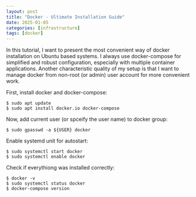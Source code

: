 ```yaml
---
layout: post
title: "Docker - Ultimate Installation Guide"
date: 2025-01-05
categories: [infrastructure]
tags: [docker]
---
```


In this tutorial, I want to present the most convenient way of docker installation on Ubuntu based systems. I always use docker-compose for simplified and robust configuration, especially with multiple container applications. Another characteristic quality of my setup is that I want to manage docker from non-root (or admin) user account for more convenient work.

First, install docker and docker-compose:

```
$ sudo apt update
$ sudo apt install docker.io docker-compose
```

Now, add current user (or spceify the user name) to docker group:

```
$ sudo gpasswd -a ${USER} docker
```

Enable systemd unit for autostart:

```
$ sudo systemctl start docker
$ sudo systemctl enable docker
```

Check if everythiong was installed correctly:

```
$ docker -v
$ sudo systemctl status docker
$ docker-compose version
```